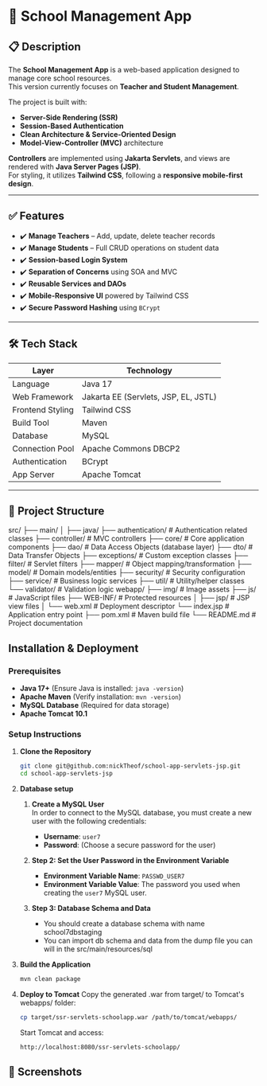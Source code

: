 # 🏫 **School Management App**

## 📋 Description

The **School Management App** is a web-based application designed to manage core school resources.  
This version currently focuses on **Teacher and Student Management**.

The project is built with:

- **Server-Side Rendering (SSR)**
- **Session-Based Authentication**
- **Clean Architecture & Service-Oriented Design**
- **Model-View-Controller (MVC)** architecture

**Controllers** are implemented using **Jakarta Servlets**, and views are rendered with **Java Server Pages (JSP)**.  
For styling, it utilizes **Tailwind CSS**, following a **responsive mobile-first design**.

---

## ✅ Features

- ✔️ **Manage Teachers** – Add, update, delete teacher records
- ✔️ **Manage Students** – Full CRUD operations on student data
- ✔️ **Session-based Login System**
- ✔️ **Separation of Concerns** using SOA and MVC
- ✔️ **Reusable Services and DAOs**
- ✔️ **Mobile-Responsive UI** powered by Tailwind CSS
- ✔️ **Secure Password Hashing** using `BCrypt`

---

## 🛠 Tech Stack

| Layer            | Technology                           |
| ---------------- | ------------------------------------ |
| Language         | Java 17                              |
| Web Framework    | Jakarta EE (Servlets, JSP, EL, JSTL) |
| Frontend Styling | Tailwind CSS                         |
| Build Tool       | Maven                                |
| Database         | MySQL                                |
| Connection Pool  | Apache Commons DBCP2                 |
| Authentication   | BCrypt                               |
| App Server       | Apache Tomcat                        |

---

## 📁 Project Structure

src/
├── main/
│ ├── java/
├── authentication/ # Authentication related classes
├── controller/ # MVC controllers
├── core/ # Core application components
├── dao/ # Data Access Objects (database layer)
├── dto/ # Data Transfer Objects
├── exceptions/ # Custom exception classes
├── filter/ # Servlet filters
├── mapper/ # Object mapping/transformation
├── model/ # Domain models/entities
├── security/ # Security configuration
├── service/ # Business logic services
├── util/ # Utility/helper classes
└── validator/ # Validation logic
webapp/
├── img/ # Image assets
├── js/ # JavaScript files
├── WEB-INF/ # Protected resources
│ ├── jsp/ # JSP view files
│ └── web.xml # Deployment descriptor
└── index.jsp # Application entry point
├── pom.xml # Maven build file
└── README.md # Project documentation

## **Installation & Deployment**

### **Prerequisites**

- **Java 17+** (Ensure Java is installed: `java -version`)
- **Apache Maven** (Verify installation: `mvn -version`)
- **MySQL Database** (Required for data storage)
- **Apache Tomcat 10.1**

### **Setup Instructions**

1. **Clone the Repository**

   ```bash
   git clone git@github.com:nickTheof/school-app-servlets-jsp.git
   cd school-app-servlets-jsp

   ```

2. **Database setup**

    1. **Create a MySQL User**  
       In order to connect to the MySQL database, you must create a new user with the following credentials:

        - **Username**: `user7`
        - **Password**: (Choose a secure password for the user)

    2. **Step 2: Set the User Password in the Environment Variable**

        - **Environment Variable Name**: `PASSWD_USER7`
        - **Environment Variable Value**: The password you used when creating the `user7` MySQL user.

    3. **Step 3: Database Schema and Data**
        - You should create a database schema with name school7dbstaging
        - You can import db schema and data from the dump file you can will in the src/main/resources/sql

3. **Build the Application**

   ```bash
   mvn clean package

   ```

4. **Deploy to Tomcat**
   Copy the generated .war from target/ to Tomcat's webapps/ folder:

   ```bash
   cp target/ssr-servlets-schoolapp.war /path/to/tomcat/webapps/
   ```

   Start Tomcat and access:

   ```bash
   http://localhost:8080/ssr-servlets-schoolapp/
   ```

## 📸 **Screenshots**
